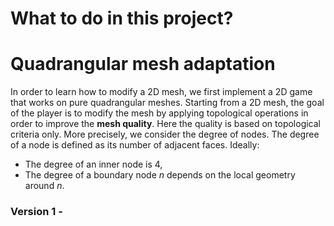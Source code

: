 # What to do in this project?

# Quadrangular mesh adaptation
In order to learn how to modify a 2D mesh, we first implement a 2D game
that works on pure quadrangular meshes. Starting from a 2D mesh, the goal 
of the player is to modify the mesh by applying topological operations 
in order to improve the **mesh quality**. Here the quality is based 
on topological criteria only. More precisely, we consider the degree 
of nodes. The degree of a node is defined as its number of adjacent 
faces. Ideally:
- The degree of an inner node is 4,
- The degree of a boundary node *n* depends on the local geometry 
around *n*.

### Version 1 - 



